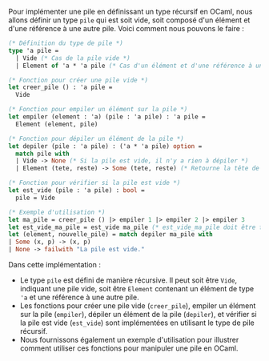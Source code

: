 Pour implémenter une pile en définissant un type récursif en OCaml, nous allons définir un type `pile` qui est soit vide, soit composé d'un élément et d'une référence à une autre pile. Voici comment nous pouvons le faire :

```ocaml
(* Définition du type de pile *)
type 'a pile =
  | Vide (* Cas de la pile vide *)
  | Element of 'a * 'a pile (* Cas d'un élément et d'une référence à une autre pile *)

(* Fonction pour créer une pile vide *)
let creer_pile () : 'a pile =
  Vide

(* Fonction pour empiler un élément sur la pile *)
let empiler (element : 'a) (pile : 'a pile) : 'a pile =
  Element (element, pile)

(* Fonction pour dépiler un élément de la pile *)
let depiler (pile : 'a pile) : ('a * 'a pile) option =
  match pile with
  | Vide -> None (* Si la pile est vide, il n'y a rien à dépiler *)
  | Element (tete, reste) -> Some (tete, reste) (* Retourne la tête de la pile et le reste *)

(* Fonction pour vérifier si la pile est vide *)
let est_vide (pile : 'a pile) : bool =
  pile = Vide

(* Exemple d'utilisation *)
let ma_pile = creer_pile () |> empiler 1 |> empiler 2 |> empiler 3
let est_vide_ma_pile = est_vide ma_pile (* est_vide_ma_pile doit être false *)
let (element, nouvelle_pile) = match depiler ma_pile with
| Some (x, p) -> (x, p)
| None -> failwith "La pile est vide."

```

Dans cette implémentation :

- Le type `pile` est défini de manière récursive. Il peut soit être `Vide`, indiquant une pile vide, soit être `Element` contenant un élément de type `'a` et une référence à une autre pile.
- Les fonctions pour créer une pile vide (`creer_pile`), empiler un élément sur la pile (`empiler`), dépiler un élément de la pile (`depiler`), et vérifier si la pile est vide (`est_vide`) sont implémentées en utilisant le type de pile récursif.
- Nous fournissons également un exemple d'utilisation pour illustrer comment utiliser ces fonctions pour manipuler une pile en OCaml.